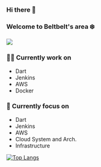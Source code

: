 ### Hi there 👋
### Welcome to Beltbelt's area ❄️

<img src='https://tenor.com/view/klee-genshin-impact-genshin-happy-explosion-gif-18874661' />

<!--
**balabeltmimi/balabeltmimi** is a ✨ _special_ ✨ repository because its `README.md` (this file) appears on your GitHub profile.

Here are some ideas to get you started:

- 🔭 I’m currently working on ...
- 🌱 I’m currently learning ...
- 👯 I’m looking to collaborate on ...
- 🤔 I’m looking for help with ...
- 💬 Ask me about ...
- 📫 How to reach me: ...
- 😄 Pronouns: ...
- ⚡ Fun fact: ...
-->

### 🧑‍💻 Currently work on
- Dart
- Jenkins
- AWS
- Docker

### 🎯 Currently focus on
- Dart
- Jenkins
- AWS
- Cloud System and Arch. 
- Infrastructure

[![Top Langs](https://github-readme-stats.vercel.app/api/top-langs/?username=balabeltmimi&layout=compact)](https://github.com/anuraghazra/github-readme-stats)
